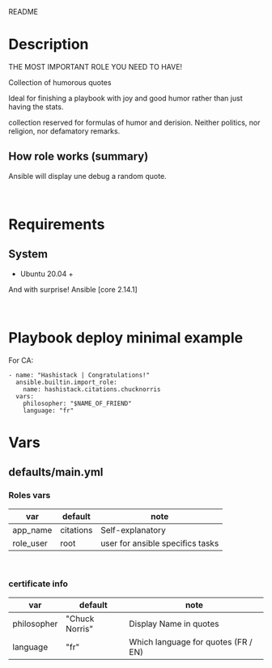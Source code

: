 README
# Description
THE MOST IMPORTANT ROLE YOU NEED TO HAVE!

Collection of humorous quotes

Ideal for finishing a playbook with joy and good humor rather than just having the stats.

collection reserved for formulas of humor and derision. Neither politics, nor religion, nor defamatory remarks.

## How role works (summary)
Ansible will display une debug a random quote.

&nbsp;
# Requirements

## System
* Ubuntu 20.04 +

And with surprise! Ansible [core 2.14.1]

&nbsp;
# Playbook deploy minimal example

For CA:

```
- name: "Hashistack | Congratulations!"
  ansible.builtin.import_role:
    name: hashistack.citations.chucknorris
  vars:
    philosopher: "$NAME_OF_FRIEND"
    language: "fr"
```

# Vars

## defaults/main.yml

### Roles vars

| var | default | note |
| --- | --- | --- |
| app\_name | citations | Self-explanatory |
| role\_user | root | user for ansible specifics tasks |

&nbsp;
### certificate info
| var | default | note |
| --- | --- | --- |
| philosopher | "Chuck Norris" | Display Name in quotes |
| language | "fr" | Which language for quotes (FR / EN)|

